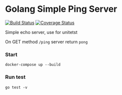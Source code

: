 # Golang Simple Ping Server
[![Build Status](https://github.com/nilBora/simple-ping-server/workflows/Go/badge.svg)](https://github.com/nilBora/simple-ping-server/actions)
[![Coverage Status](https://coveralls.io/repos/github/nilBora/simple-ping-server/badge.svg?branch=master)](https://coveralls.io/github/nilBora/simple-ping-server?branch=master)

Simple echo server, use for unitetst

On GET method `/ping` server return `pong`

### Start
`docker-compose up --build`

### Run test

`go test -v`
